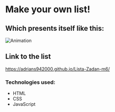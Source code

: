 # Make your own list!

## Which presents itself like this:

![Animation](https://user-images.githubusercontent.com/119449804/214636967-45a996d5-e58d-4ce1-88ca-e1e48c8c3b6b.gif)





## Link to the list
https://adrians942000.github.io/Lista-Zadan-m6/


### Technologies used:
- HTML
- CSS
- JavaScript
